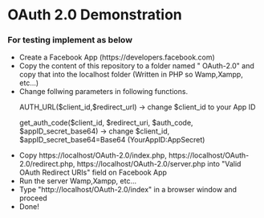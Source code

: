 # OAuth 2.0 Demonstration

<h3>For testing implement as below</h3>
<ul>
  <li>Create a Facebook App (https://developers.facebook.com)</li>
  <li>Copy the content of this repository to a folder named " OAuth-2.0" and copy that into the localhost folder (Written in PHP so Wamp,Xampp, etc...)</li>
  <li> 
    Change follwing parameters in following functions.
    <p>AUTH_URL($client_id,$redirect_url) -> change $client_id to your App ID </p>
    <p>get_auth_code($client_id, $redirect_uri, $auth_code, $appID_secret_base64) -> change $client_id, $appID_secret_base64=Base64 (YourAppID:AppSecret)</p>
  </li>
  <li>Copy https://localhost/OAuth-2.0/index.php, https://localhost/OAuth-2.0/redirect.php, https://localhost/OAuth-2.0/server.php into "Valid OAuth Redirect URIs" field on Facebook App</li>
  <li>Run the server Wamp,Xampp, etc...</li>
  <li>Type "http://localhost/OAuth-2.0/index" in a browser window and proceed</li>
  
  <li> Done! </li>
</ul>
